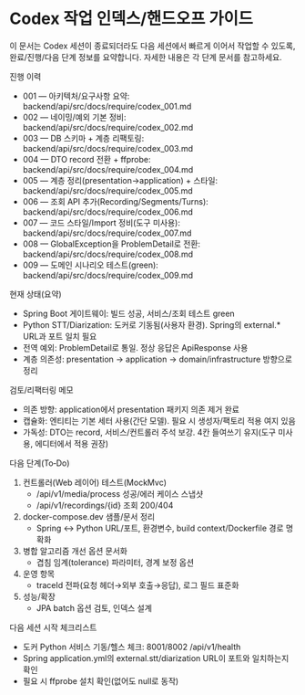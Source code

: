 # Codex 작업 인덱스/핸드오프 가이드

이 문서는 Codex 세션이 종료되더라도 다음 세션에서 빠르게 이어서 작업할 수 있도록, 완료/진행/다음 단계 정보를 요약합니다. 자세한 내용은 각 단계 문서를 참고하세요.

진행 이력
- 001 — 아키텍처/요구사항 요약: backend/api/src/docs/require/codex_001.md
- 002 — 네이밍/예외 기본 정비: backend/api/src/docs/require/codex_002.md
- 003 — DB 스키마 + 계층 리팩토링: backend/api/src/docs/require/codex_003.md
- 004 — DTO record 전환 + ffprobe: backend/api/src/docs/require/codex_004.md
- 005 — 계층 정리(presentation→application) + 스타일: backend/api/src/docs/require/codex_005.md
- 006 — 조회 API 추가(Recording/Segments/Turns): backend/api/src/docs/require/codex_006.md
- 007 — 코드 스타일/Import 정비(도구 미사용): backend/api/src/docs/require/codex_007.md
- 008 — GlobalException을 ProblemDetail로 전환: backend/api/src/docs/require/codex_008.md
- 009 — 도메인 시나리오 테스트(green): backend/api/src/docs/require/codex_009.md

현재 상태(요약)
- Spring Boot 게이트웨이: 빌드 성공, 서비스/조회 테스트 green
- Python STT/Diarization: 도커로 기동됨(사용자 환경). Spring의 external.* URL과 포트 일치 필요
- 전역 예외: ProblemDetail로 통일. 정상 응답은 ApiResponse 사용
- 계층 의존성: presentation → application → domain/infrastructure 방향으로 정리

검토/리팩터링 메모
- 의존 방향: application에서 presentation 패키지 의존 제거 완료
- 캡슐화: 엔티티는 기본 세터 사용(간단 모델). 필요 시 생성자/팩토리 적용 여지 있음
- 가독성: DTO는 record, 서비스/컨트롤러 주석 보강. 4칸 들여쓰기 유지(도구 미사용, 에디터에서 적용 권장)

다음 단계(To‑Do)
1) 컨트롤러(Web 레이어) 테스트(MockMvc)
   - /api/v1/media/process 성공/에러 케이스 스냅샷
   - /api/v1/recordings/{id} 조회 200/404
2) docker-compose.dev 샘플/문서 정리
   - Spring ↔ Python URL/포트, 환경변수, build context/Dockerfile 경로 명확화
3) 병합 알고리즘 개선 옵션 문서화
   - 겹침 임계(tolerance) 파라미터, 경계 보정 옵션
4) 운영 항목
   - traceId 전파(요청 헤더→외부 호출→응답), 로그 필드 표준화
5) 성능/확장
   - JPA batch 옵션 검토, 인덱스 설계

다음 세션 시작 체크리스트
- 도커 Python 서비스 기동/헬스 체크: 8001/8002 /api/v1/health
- Spring application.yml의 external.stt/diarization URL이 포트와 일치하는지 확인
- 필요 시 ffprobe 설치 확인(없어도 null로 동작)

